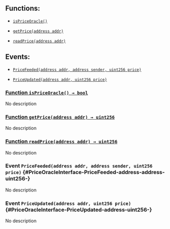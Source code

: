 ## Functions:

- [`isPriceOracle()`](#PriceOracleInterface-isPriceOracle--)

- [`getPrice(address addr)`](#PriceOracleInterface-getPrice-address-)

- [`readPrice(address addr)`](#PriceOracleInterface-readPrice-address-)

## Events:

- [`PriceFeeded(address addr, address sender, uint256 price)`](#PriceOracleInterface-PriceFeeded-address-address-uint256-)

- [`PriceUpdated(address addr, uint256 price)`](#PriceOracleInterface-PriceUpdated-address-uint256-)

### [Function `isPriceOracle() → bool`](#PriceOracleInterface-isPriceOracle--)

No description

### [Function `getPrice(address addr) → uint256`](#PriceOracleInterface-getPrice-address-)

No description

### [Function `readPrice(address addr) → uint256`](#PriceOracleInterface-readPrice-address-)

No description

### Event `PriceFeeded(address addr, address sender, uint256 price)` {#PriceOracleInterface-PriceFeeded-address-address-uint256-}

No description

### Event `PriceUpdated(address addr, uint256 price)` {#PriceOracleInterface-PriceUpdated-address-uint256-}

No description
